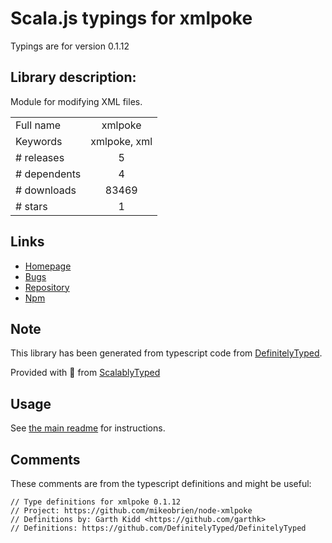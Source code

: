 
# Scala.js typings for xmlpoke

Typings are for version 0.1.12

## Library description:
Module for modifying XML files.

|                    |                 |
| ------------------ | :-------------: |
| Full name          | xmlpoke |
| Keywords           | xmlpoke, xml |
| # releases         | 5 |
| # dependents       | 4 |
| # downloads        | 83469 |
| # stars            | 1 |

## Links
- [Homepage](https://github.com/mikeobrien/node-xmlpoke)
- [Bugs](https://github.com/mikeobrien/node-xmlpoke/issues)
- [Repository](https://github.com/mikeobrien/node-xmlpoke)
- [Npm](https://www.npmjs.com/package/xmlpoke)
    


## Note
This library has been generated from typescript code from [DefinitelyTyped](https://definitelytyped.org).

Provided with :purple_heart: from [ScalablyTyped](https://github.com/oyvindberg/ScalablyTyped)

## Usage
See [the main readme](../../readme.md) for instructions.

## Comments

These comments are from the typescript definitions and might be useful:
```
// Type definitions for xmlpoke 0.1.12
// Project: https://github.com/mikeobrien/node-xmlpoke
// Definitions by: Garth Kidd <https://github.com/garthk>
// Definitions: https://github.com/DefinitelyTyped/DefinitelyTyped

```

